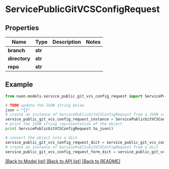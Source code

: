 # ServicePublicGitVCSConfigRequest


## Properties

Name | Type | Description | Notes
------------ | ------------- | ------------- | -------------
**branch** | **str** |  | 
**directory** | **str** |  | 
**repo** | **str** |  | 

## Example

```python
from nuon.models.service_public_git_vcs_config_request import ServicePublicGitVCSConfigRequest

# TODO update the JSON string below
json = "{}"
# create an instance of ServicePublicGitVCSConfigRequest from a JSON string
service_public_git_vcs_config_request_instance = ServicePublicGitVCSConfigRequest.from_json(json)
# print the JSON string representation of the object
print ServicePublicGitVCSConfigRequest.to_json()

# convert the object into a dict
service_public_git_vcs_config_request_dict = service_public_git_vcs_config_request_instance.to_dict()
# create an instance of ServicePublicGitVCSConfigRequest from a dict
service_public_git_vcs_config_request_form_dict = service_public_git_vcs_config_request.from_dict(service_public_git_vcs_config_request_dict)
```
[[Back to Model list]](../README.md#documentation-for-models) [[Back to API list]](../README.md#documentation-for-api-endpoints) [[Back to README]](../README.md)


